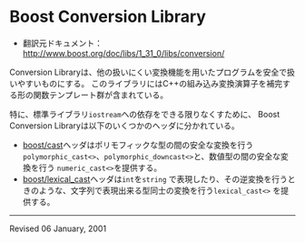 # Boost Conversion Library

- 翻訳元ドキュメント： <http://www.boost.org/doc/libs/1_31_0/libs/conversion/>

Conversion Libraryは、他の扱いにくい変換機能を用いたプログラムを安全で扱いやすいものにする。 このライブラリにはC++の組み込み変換演算子を補完する形の関数テンプレート群が含まれている。

特に、標準ライブラリ`iostream`への依存をできる限りなくすために、 Boost Conversion Libraryは以下のいくつかのヘッダに分かれている。

- [boost/cast](conversion/cast.md)ヘッダはポリモフィックな型の間の安全な変換を行う `polymorphic_cast<>`、`polymorphic_downcast<>`と、数値型の間の安全な変換を行う `numeric_cast<>`を提供する。
- [boost/lexical_cast](conversion/lexical_cast.md)ヘッダは`int`を`string` で表現したり、その逆変換を行うときのような、文字列で表現出来る型同士の変換を行う`lexical_cast<>` を提供する。


***
Revised 06 January, 2001

